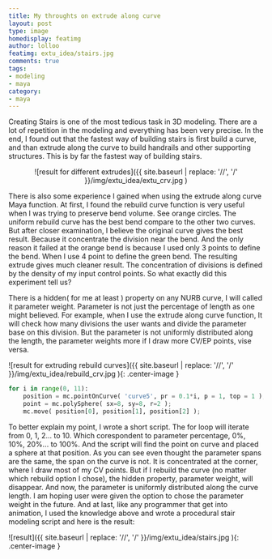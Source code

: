```yaml
---
title: My throughts on extrude along curve
layout: post
type: image
homedisplay: featimg
author: lolloo
featimg: extu_idea/stairs.jpg
comments: true
tags:
- modeling
- maya
category:
- maya
---
```


Creating Stairs is one of the most tedious task in 3D modeling. There are a lot of repetition in the modeling and everything has been very precise. In the end, I found out that the fastest way of building stairs is first build a curve, and than extrude along the curve to build handrails and other supporting structures. This is by far the fastest way of building stairs.


<center>![result for different extrudes]({{ site.baseurl | replace: '//', '/' }}/img/extu_idea/extu_crv.jpg )</center>


There is also some experience I gained when using the extrude along curve Maya function. At first, I found the rebuild curve function is very useful when I was trying to preserve bend volume. See orange circles. The uniform rebuild curve has the best bend compare to the other two curves. But after closer examination, I believe the original curve gives the best result. Because it concentrate the division near the bend. And the only reason it failed at the orange bend is because I used only 3 points to define the bend. When I use 4 point to define the green bend. The resulting extrude gives much cleaner result. The concentration of divisions is defined by the density of my input control points. So what exactly did this experiment tell us?


There is a hidden( for me at least ) property on any NURB curve, I will called it parameter weight. Parameter is not just the percentage of length as one might believed. For example, when I use the extrude along curve function, It will check how many divisions the user wants and divide the parameter base on this division. But the parameter is not uniformly distributed along the length, the parameter weights more if I draw more CV/EP points, vise versa.


![result for extruding rebuild curves]({{ site.baseurl | replace: '//', '/' }}/img/extu_idea/rebuild_crv.jpg ){: .center-image }


``` py
for i in range(0, 11):
	position = mc.pointOnCurve( 'curve5', pr = 0.1*i, p = 1, top = 1 );
	point = mc.polySphere( sx=8, sy=8, r=2 );
	mc.move( position[0], position[1], position[2] );
```


To better explain my point, I wrote a short script. The for loop will iterate from 0, 1, 2... to 10. Which corespondent to parameter percentage, 0%, 10%, 20%... to 100%. And the script will find the point on curve and placed a sphere at that position. As you can see even thought the parameter spans are the same, the span on the curve is not. It is concentrated at the corner, where I draw most of my CV points. But if I rebuild the curve (no matter which rebuild option I chose), the hidden property, parameter weight, will disappear. And now, the parameter is uniformly distributed along the curve length. I am hoping user were given the option to chose the parameter weight in the future. And at last, like any programmer that get into animation, I used the knowledge above and wrote a procedural stair modeling script and here is the result:


![result]({{ site.baseurl | replace: '//', '/' }}/img/extu_idea/stairs.jpg ){: .center-image }
